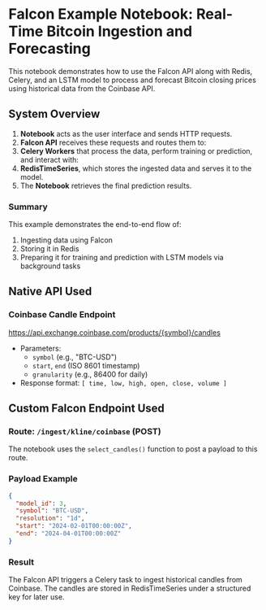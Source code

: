 # Falcon Example Notebook: Real-Time Bitcoin Ingestion and Forecasting

This notebook demonstrates how to use the Falcon API along with Redis, Celery, and an LSTM model to process and forecast Bitcoin closing prices using historical data from the Coinbase API.

## System Overview

1. **Notebook** acts as the user interface and sends HTTP requests.
2. **Falcon API** receives these requests and routes them to:
3. **Celery Workers** that process the data, perform training or prediction, and interact with:
4. **RedisTimeSeries**, which stores the ingested data and serves it to the model.
5. The **Notebook** retrieves the final prediction results.

### Summary

This example demonstrates the end-to-end flow of:

1. Ingesting data using Falcon
2. Storing it in Redis
3. Preparing it for training and prediction with LSTM models via background tasks


## Native API Used

### Coinbase Candle Endpoint  
https://api.exchange.coinbase.com/products/{symbol}/candles


- Parameters:
  - `symbol` (e.g., "BTC-USD")
  - `start`, `end` (ISO 8601 timestamp)
  - `granularity` (e.g., 86400 for daily)
- Response format: `[ time, low, high, open, close, volume ]`

## Custom Falcon Endpoint Used

### Route: `/ingest/kline/coinbase` (POST)

The notebook uses the `select_candles()` function to post a payload to this route.

### Payload Example

```json
{
  "model_id": 3,
  "symbol": "BTC-USD",
  "resolution": "1d",
  "start": "2024-02-01T00:00:00Z",
  "end": "2024-04-01T00:00:00Z"
}
```
### Result

The Falcon API triggers a Celery task to ingest historical candles from Coinbase.
The candles are stored in RedisTimeSeries under a structured key for later use.